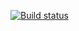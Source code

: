 [![Build status](https://ci.appveyor.com/api/projects/status/7uc3g5813oet5q3u?svg=true)](https://ci.appveyor.com/project/daryamorozova/auto-2-3-2)
